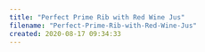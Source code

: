 ```yaml
---
title: "Perfect Prime Rib with Red Wine Jus"
filename: "Perfect-Prime-Rib-with-Red-Wine-Jus"
created: 2020-08-17 09:34:33
---
```

